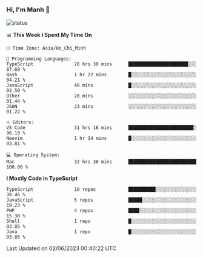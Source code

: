 ### Hi, I'm Manh 👋

![status](https://badge.stateful.com/manhhn01/status.svg)

<!--START_SECTION:waka-->
📊 **This Week I Spent My Time On** 

```text
🕑︎ Time Zone: Asia/Ho_Chi_Minh

💬 Programming Languages: 
TypeScript               28 hrs 30 mins      ██████████████████████░░░   87.69 % 
Bash                     1 hr 22 mins        █░░░░░░░░░░░░░░░░░░░░░░░░   04.21 % 
JavaScript               48 mins             █░░░░░░░░░░░░░░░░░░░░░░░░   02.50 % 
Other                    28 mins             ░░░░░░░░░░░░░░░░░░░░░░░░░   01.44 % 
JSON                     23 mins             ░░░░░░░░░░░░░░░░░░░░░░░░░   01.22 % 

🔥 Editors: 
VS Code                  31 hrs 16 mins      ████████████████████████░   96.19 % 
Neovim                   1 hr 14 mins        █░░░░░░░░░░░░░░░░░░░░░░░░   03.81 % 

💻 Operating System: 
Mac                      32 hrs 30 mins      █████████████████████████   100.00 % 
```

**I Mostly Code in TypeScript** 

```text
TypeScript               10 repos            ██████████░░░░░░░░░░░░░░░   38.46 % 
JavaScript               5 repos             █████░░░░░░░░░░░░░░░░░░░░   19.23 % 
PHP                      4 repos             ████░░░░░░░░░░░░░░░░░░░░░   15.38 % 
Shell                    1 repo              █░░░░░░░░░░░░░░░░░░░░░░░░   03.85 % 
Java                     1 repo              █░░░░░░░░░░░░░░░░░░░░░░░░   03.85 % 
```




 Last Updated on 02/06/2023 00:40:22 UTC
<!--END_SECTION:waka-->
